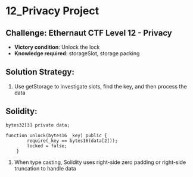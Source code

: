 # 12_Privacy Project

## Challenge: Ethernaut CTF Level 12 - Privacy

- **Victory condition**: Unlock the lock
- **Knowledge required**: storageSlot, storage packing

## Solution Strategy:

1. Use getStorage to investigate slots, find the key, and then process the data

## Solidity:

```solidity
bytes32[3] private data;

function unlock(bytes16 _key) public {
        require(_key == bytes16(data[2]));
        locked = false;
    }
```

1. When type casting, Solidity uses right-side zero padding or right-side truncation to handle data